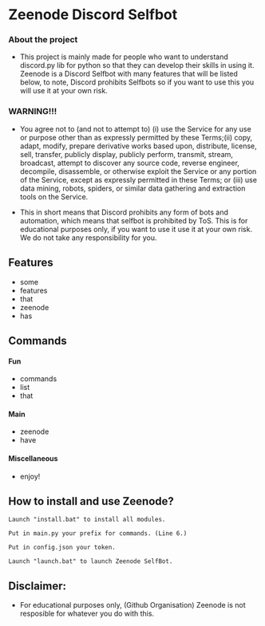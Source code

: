 # Zeenode Discord Selfbot

### About the project

- This project is mainly made for people who want to understand discord.py lib for python so that they can develop their skills in using it. Zeenode is a Discord Selfbot with many features that will be listed below, to note, Discord prohibits Selfbots so if you want to use this you will use it at your own risk.

### WARNING!!!

- You agree not to (and not to attempt to) (i) use the Service for any use or purpose other than as expressly permitted by these Terms;(ii) copy, adapt, modify, prepare derivative works based upon, distribute, license, sell, transfer, publicly display, publicly perform, transmit, stream, broadcast, attempt to discover any source code, reverse engineer, decompile, disassemble, or otherwise exploit the Service or any portion of the Service, except as expressly permitted in these Terms; or (iii) use data mining, robots, spiders, or similar data gathering and extraction tools on the Service.

- This in short means that Discord prohibits any form of bots and automation, which means that selfbot is prohibited by ToS. This is for educational purposes only, if you want to use it use it at your own risk. We do not take any responsibility for you.

## Features
- some
- features
- that
- zeenode
- has

## Commands
#### Fun
- commands
- list 
- that
#### Main
- zeenode 
- have
#### Miscellaneous
- enjoy!

## How to install and use Zeenode?

    Launch "install.bat" to install all modules.
    
    Put in main.py your prefix for commands. (Line 6.)
    
    Put in config.json your token.
    
    Launch "launch.bat" to launch Zeenode SelfBot.

## Disclaimer:

- For educational purposes only, (Github Organisation) Zeenode is not resposible for whatever you do with this.



